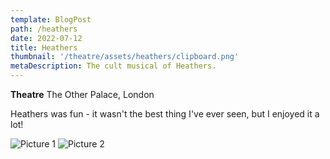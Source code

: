 ```yaml
---
template: BlogPost
path: /heathers
date: 2022-07-12
title: Heathers
thumbnail: '/theatre/assets/heathers/clipboard.png'
metaDescription: The cult musical of Heathers.
---
```


**Theatre**      The Other Palace, London  



Heathers was fun - it wasn't the best thing I've ever seen, but I enjoyed it a lot!

![Picture 1](/theatre/assets/heathers/heathers1.png)
![Picture 2](/theatre/assets/heathers/heathers3.png)
